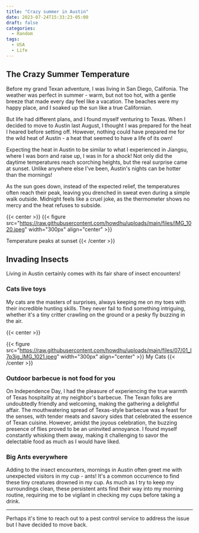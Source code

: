 ```yaml
---
title: "Crazy summer in Austin"
date: 2023-07-24T15:33:23-05:00
draft: false
categories:
  - Random
tags:
  - USA
  - Life
---
```


## The Crazy Summer Temperature
Before my grand Texan adventure, I was living in San Diego, Califonia. The weather was perfect in summer - warm, but not too hot, with a gentle breeze that made every day feel like a vacation. The beaches were my happy place, and I soaked up the sun like a true Californian.

But life had different plans, and I found myself venturing to Texas. When I decided to move to Austin last August, I thought I was prepared for the heat I heared before setting off. However, nothing could have prepared me for the wild heat of Austin - a heat that seemed to have a life of its own!

Expecting the heat in Austin to be similar to what I experienced in Jiangsu, where I was born and raise up, I was in for a shock! Not only did the daytime temperatures reach scorching heights, but the real surprise came at sunset. Unlike anywhere else I've been, Austin's nights can be hotter than the mornings! 

As the sun goes down, instead of the expected relief, the temperatures often reach their peak, leaving you drenched in sweat even during a simple walk outside. Midnight feels like a cruel joke, as the thermometer shows no mercy and the heat refuses to subside.

{{< center >}} 
{{< figure src="https://raw.githubusercontent.com/howdhu/uploads/main/files/IMG_1020.jpeg" width="300px" align="center" >}}

Temperature peaks at sunset
{{< /center >}}  

## Invading Insects
Living in Austin certainly comes with its fair share of insect encounters! 

### Cats live toys
My cats are the masters of surprises, always keeping me on my toes with their incredible hunting skills. They never fail to find something intriguing, whether it's a tiny critter crawling on the ground or a pesky fly buzzing in the air. 

{{< center >}} 

{{< figure src="https://raw.githubusercontent.com/howdhu/uploads/main/files/07/01_I7p3jg_IMG_1021.jpeg" width="300px" align="center" >}}
My Cats
{{< /center >}}  

### Outdoor barbecue is not food for you
On Independence Day, I had the pleasure of experiencing the true warmth of Texas hospitality at my neighbor's barbecue. The Texan folks are undoubtedly friendly and welcoming, making the gathering a delightful affair. The mouthwatering spread of Texas-style barbecue was a feast for the senses, with tender meats and savory sides that celebrated the essence of Texan cuisine. However, amidst the joyous celebration, the buzzing presence of flies proved to be an uninvited annoyance. I found myself constantly whisking them away, making it challenging to savor the delectable food as much as I would have liked.

### Big Ants everywhere
Adding to the insect encounters, mornings in Austin often greet me with unexpected visitors in my cup - ants! It's a common occurrence to find these tiny creatures drowned in my cup. As much as I try to keep my surroundings clean, these persistent ants find their way into my morning routine, requiring me to be vigilant in checking my cups before taking a drink.

---

Perhaps it's time to reach out to a pest control service to address the issue but I have decided to move back.

